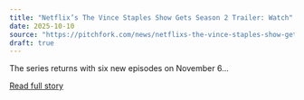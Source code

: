 ```yaml
---
title: "Netflix’s The Vince Staples Show Gets Season 2 Trailer: Watch"
date: 2025-10-10
source: "https://pitchfork.com/news/netflixs-the-vince-staples-show-gets-season-2-trailer-watch"
draft: true
---
```


The series returns with six new episodes on November 6...

[Read full story](https://pitchfork.com/news/netflixs-the-vince-staples-show-gets-season-2-trailer-watch)
